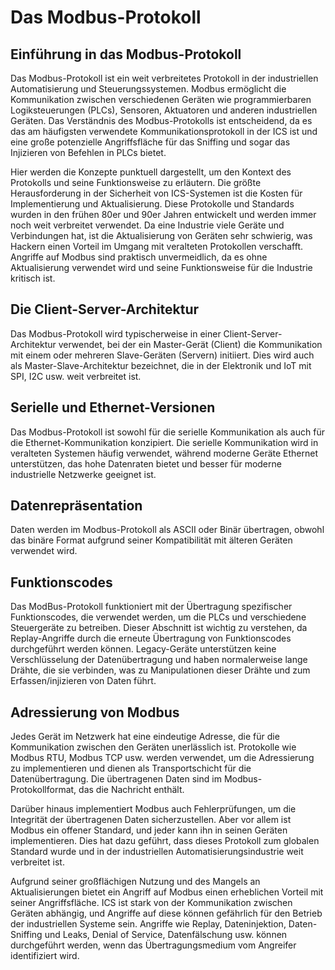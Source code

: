 # Das Modbus-Protokoll

## Einführung in das Modbus-Protokoll

Das Modbus-Protokoll ist ein weit verbreitetes Protokoll in der industriellen Automatisierung und Steuerungssystemen. Modbus ermöglicht die Kommunikation zwischen verschiedenen Geräten wie programmierbaren Logiksteuerungen (PLCs), Sensoren, Aktuatoren und anderen industriellen Geräten. Das Verständnis des Modbus-Protokolls ist entscheidend, da es das am häufigsten verwendete Kommunikationsprotokoll in der ICS ist und eine große potenzielle Angriffsfläche für das Sniffing und sogar das Injizieren von Befehlen in PLCs bietet.

Hier werden die Konzepte punktuell dargestellt, um den Kontext des Protokolls und seine Funktionsweise zu erläutern. Die größte Herausforderung in der Sicherheit von ICS-Systemen ist die Kosten für Implementierung und Aktualisierung. Diese Protokolle und Standards wurden in den frühen 80er und 90er Jahren entwickelt und werden immer noch weit verbreitet verwendet. Da eine Industrie viele Geräte und Verbindungen hat, ist die Aktualisierung von Geräten sehr schwierig, was Hackern einen Vorteil im Umgang mit veralteten Protokollen verschafft. Angriffe auf Modbus sind praktisch unvermeidlich, da es ohne Aktualisierung verwendet wird und seine Funktionsweise für die Industrie kritisch ist.

## Die Client-Server-Architektur

Das Modbus-Protokoll wird typischerweise in einer Client-Server-Architektur verwendet, bei der ein Master-Gerät (Client) die Kommunikation mit einem oder mehreren Slave-Geräten (Servern) initiiert. Dies wird auch als Master-Slave-Architektur bezeichnet, die in der Elektronik und IoT mit SPI, I2C usw. weit verbreitet ist.

## Serielle und Ethernet-Versionen

Das Modbus-Protokoll ist sowohl für die serielle Kommunikation als auch für die Ethernet-Kommunikation konzipiert. Die serielle Kommunikation wird in veralteten Systemen häufig verwendet, während moderne Geräte Ethernet unterstützen, das hohe Datenraten bietet und besser für moderne industrielle Netzwerke geeignet ist.

## Datenrepräsentation

Daten werden im Modbus-Protokoll als ASCII oder Binär übertragen, obwohl das binäre Format aufgrund seiner Kompatibilität mit älteren Geräten verwendet wird.

## Funktionscodes

Das ModBus-Protokoll funktioniert mit der Übertragung spezifischer Funktionscodes, die verwendet werden, um die PLCs und verschiedene Steuergeräte zu betreiben. Dieser Abschnitt ist wichtig zu verstehen, da Replay-Angriffe durch die erneute Übertragung von Funktionscodes durchgeführt werden können. Legacy-Geräte unterstützen keine Verschlüsselung der Datenübertragung und haben normalerweise lange Drähte, die sie verbinden, was zu Manipulationen dieser Drähte und zum Erfassen/injizieren von Daten führt.

## Adressierung von Modbus

Jedes Gerät im Netzwerk hat eine eindeutige Adresse, die für die Kommunikation zwischen den Geräten unerlässlich ist. Protokolle wie Modbus RTU, Modbus TCP usw. werden verwendet, um die Adressierung zu implementieren und dienen als Transportschicht für die Datenübertragung. Die übertragenen Daten sind im Modbus-Protokollformat, das die Nachricht enthält.

Darüber hinaus implementiert Modbus auch Fehlerprüfungen, um die Integrität der übertragenen Daten sicherzustellen. Aber vor allem ist Modbus ein offener Standard, und jeder kann ihn in seinen Geräten implementieren. Dies hat dazu geführt, dass dieses Protokoll zum globalen Standard wurde und in der industriellen Automatisierungsindustrie weit verbreitet ist.

Aufgrund seiner großflächigen Nutzung und des Mangels an Aktualisierungen bietet ein Angriff auf Modbus einen erheblichen Vorteil mit seiner Angriffsfläche. ICS ist stark von der Kommunikation zwischen Geräten abhängig, und Angriffe auf diese können gefährlich für den Betrieb der industriellen Systeme sein. Angriffe wie Replay, Dateninjektion, Daten-Sniffing und Leaks, Denial of Service, Datenfälschung usw. können durchgeführt werden, wenn das Übertragungsmedium vom Angreifer identifiziert wird.
